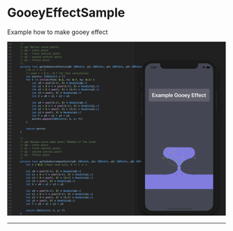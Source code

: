 # GooeyEffectSample
Example how to make gooey effect

<img  width="700" src="/ReadmeSources/1.png" />

---


